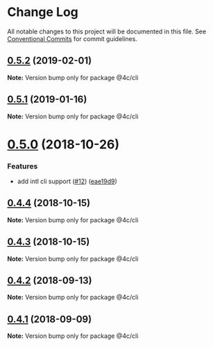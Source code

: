 # Change Log

All notable changes to this project will be documented in this file.
See [Conventional Commits](https://conventionalcommits.org) for commit guidelines.

## [0.5.2](https://github.com/4Catalyzer/init/compare/@4c/cli@0.5.1...@4c/cli@0.5.2) (2019-02-01)

**Note:** Version bump only for package @4c/cli





## [0.5.1](https://github.com/4Catalyzer/init/compare/@4c/cli@0.5.0...@4c/cli@0.5.1) (2019-01-16)

**Note:** Version bump only for package @4c/cli





# [0.5.0](https://github.com/4Catalyzer/init/compare/@4c/cli@0.4.4...@4c/cli@0.5.0) (2018-10-26)


### Features

* add intl cli support ([#12](https://github.com/4Catalyzer/init/issues/12)) ([eae19d9](https://github.com/4Catalyzer/init/commit/eae19d9))





<a name="0.4.4"></a>
## [0.4.4](https://github.com/4Catalyzer/init/compare/@4c/cli@0.4.3...@4c/cli@0.4.4) (2018-10-15)

**Note:** Version bump only for package @4c/cli





<a name="0.4.3"></a>
## [0.4.3](https://github.com/4Catalyzer/init/compare/@4c/cli@0.4.2...@4c/cli@0.4.3) (2018-10-15)

**Note:** Version bump only for package @4c/cli





<a name="0.4.2"></a>
## [0.4.2](https://github.com/4Catalyzer/init/compare/@4c/cli@0.4.1...@4c/cli@0.4.2) (2018-09-13)

**Note:** Version bump only for package @4c/cli





<a name="0.4.1"></a>
## [0.4.1](https://github.com/4Catalyzer/init/compare/@4c/cli@0.4.0...@4c/cli@0.4.1) (2018-09-09)

**Note:** Version bump only for package @4c/cli
